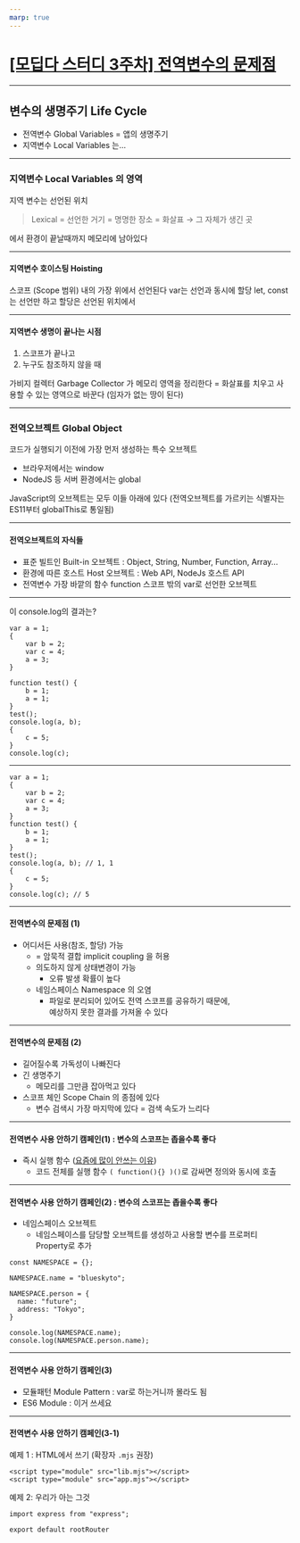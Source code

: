 ```yaml
---
marp: true
---
```


# [[모딥다 스터디 3주차] 전역변수의 문제점](skysurfr_deepRun_03_globalVariables.html)

---

## 변수의 생명주기 Life Cycle

- 전역변수 Global Variables = 앱의 생명주기
- 지역변수 Local Variables 는...

---

### 지역변수 Local Variables 의 영역

지역 변수는 선언된 위치
>  Lexical = 선언한 거기 = 명명한 장소 = 화살표 &rarr; 그 자체가 생긴 곳

에서 환경이 끝날때까지 메모리에 남아있다

---

#### 지역변수 호이스팅 Hoisting

스코프 (Scope 범위) 내의 가장 위에서 선언된다
var는 선언과 동시에 할당
let, const는 선언만 하고 할당은 선언된 위치에서

---

#### 지역변수 생명이 끝나는 시점

1. 스코프가 끝나고
2. 누구도 참조하지 않을 때

가비지 컬렉터 Garbage Collector 가 메모리 영역을 정리한다
= 화살표를 치우고 사용할 수 있는 영역으로 바꾼다 (임자가 없는 땅이 된다)

---

### 전역오브젝트 Global Object

코드가 실행되기 이전에 가장 먼저 생성하는 특수 오브젝트

- 브라우저에서는 window
- NodeJS 등 서버 환경에서는 global

JavaScript의 오브젝트는 모두 이들 아래에 있다
(전역오브젝트를 가르키는 식별자는 ES11부터 globalThis로 통일됨)

---

#### 전역오브젝트의 자식들

- 표준 빌트인 Built-in 오브젝트 : Object, String, Number, Function, Array...
- 환경에 따른 호스트 Host 오브젝트 : Web API, NodeJs 호스트 API
- 전역변수 가장 바깥의 함수 function 스코프 밖의 var로 선언한 오브젝트

---
이 console.log의 결과는?
```
var a = 1;
{
    var b = 2;
    var c = 4;
    a = 3;
}

function test() {
    b = 1;
    a = 1;
}
test();
console.log(a, b);
{
    c = 5;
}
console.log(c);
```

---

```
var a = 1;
{
    var b = 2;
    var c = 4;
    a = 3;
}
function test() {
    b = 1;
    a = 1;
}
test();
console.log(a, b); // 1, 1
{
    c = 5;
}
console.log(c); // 5
```

---

#### 전역변수의 문제점 (1)

- 어디서든 사용(참조, 할당) 가능
  - = 암묵적 결합 implicit coupling 을 허용
  - 의도하지 않게 상태변경이 가능
    - 오류 발생 확률이 높다
  - 네임스페이스 Namespace 의 오염
    - 파일로 분리되어 있어도 전역 스코프를 공유하기 때문에,<br> 예상하지 못한 결과를 가져올 수 있다

---

#### 전역변수의 문제점 (2)

- 길어질수록 가독성이 나빠진다
- 긴 생명주기
  - 메모리를 그만큼 잡아먹고 있다
- 스코프 체인 Scope Chain 의 종점에 있다
  - 변수 검색시 가장 마지막에 있다 = 검색 속도가 느리다

---

#### 전역변수 사용 안하기 캠페인(1) : 변수의 스코프는 좁을수록 좋다

- 즉시 실행 함수 ([요즘에 많이 안쓰는 이유](https://www.craft.do/s/vBiJNvVbRFGisY))
  - 코드 전체를 실행 함수 ```( function(){} )()```로 감싸면 정의와 동시에 호출

---

#### 전역변수 사용 안하기 캠페인(2) : 변수의 스코프는 좁을수록 좋다

- 네임스페이스 오브젝트
  - 네임스페이스를 담당할 오브젝트를 생성하고 사용할 변수를 프로퍼티 Property로 추가

```
const NAMESPACE = {};

NAMESPACE.name = "blueskyto";

NAMESPACE.person = {
  name: "future";
  address: "Tokyo";
}

console.log(NAMESPACE.name);
console.log(NAMESPACE.person.name);
```

---

#### 전역변수 사용 안하기 캠페인(3)

- 모듈패턴 Module Pattern : var로 하는거니까 몰라도 됨
- ES6 Module : 이거 쓰세요

---

#### 전역변수 사용 안하기 캠페인(3-1)


예제 1 : HTML에서 쓰기 (확장자 ```.mjs``` 권장)
```
<script type="module" src="lib.mjs"></script>
<script type="module" src="app.mjs"></script>
```

예제 2: 우리가 아는 그것
```
import express from "express";

export default rootRouter
```